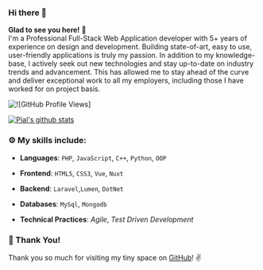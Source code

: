 ### Hi there 👋
**Glad to see you here!** :star_struck: <br>
I'm a Professional Full-Stack Web Application developer with 5+ years of experience on design and development. Building state-of-art, easy to use, user-friendly applications is truly my passion. In addition to my knowledge-base, I actively seek out new technologies and stay up-to-date on industry trends and advancement. This has allowed me to stay ahead of the curve and deliver exceptional work to all my employers, including those I have worked for on project basis.  


![![GitHub Profile Views]](https://komarev.com/ghpvc/?username=techno-stupid)

<!--
- 🔭 I like to build things for the web
- 🌱 I’m currently learning dev ops technologies
- 👯 I’m looking to collaborate on anything challanging
- 💬 Ask me anything
- 📫 How to reach me: [Technostupid.com](https://technostupid.com) | [Email me](mailto:pial.coder@gmail.com)
 -->

[![Pial's github stats](https://github-readme-stats.vercel.app/api?username=techno-stupid&show_icons=true)](https://github.com/techno-stupid)


### :gear: My skills include:

- **Languages**: `PHP`, `JavaScript`, `C++`, `Python`, `OOP`

- **Frontend**: `HTML5`, `CSS3`, `Vue`, `Nuxt`

- **Backend**: `Laravel`,`Lumen`, `DotNet`

- **Databases**: `MySql`, `Mongodb`

- **Technical Practices**: *Agile*, *Test Driven Development*


### :hugs: Thank You!

Thank you so much for visiting my tiny space on [GitHub](https://github.com/techno-stupi)! :v:
